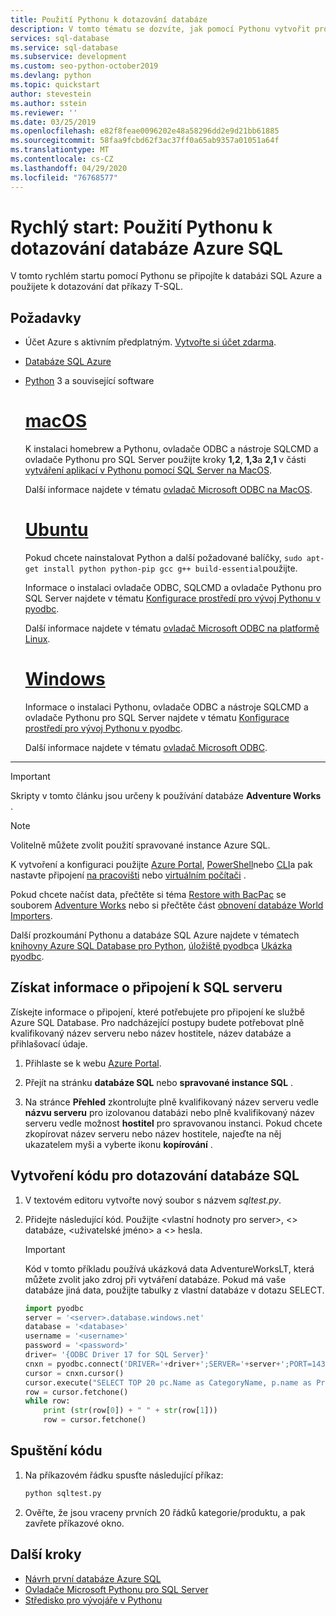 ```yaml
---
title: Použití Pythonu k dotazování databáze
description: V tomto tématu se dozvíte, jak pomocí Pythonu vytvořit program, který se připojí ke službě Azure SQL Database a provede dotaz pomocí příkazů jazyka Transact-SQL.
services: sql-database
ms.service: sql-database
ms.subservice: development
ms.custom: seo-python-october2019
ms.devlang: python
ms.topic: quickstart
author: stevestein
ms.author: sstein
ms.reviewer: ''
ms.date: 03/25/2019
ms.openlocfilehash: e82f8feae0096202e48a58296dd2e9d21bb61885
ms.sourcegitcommit: 58faa9fcbd62f3ac37ff0a65ab9357a01051a64f
ms.translationtype: MT
ms.contentlocale: cs-CZ
ms.lasthandoff: 04/29/2020
ms.locfileid: "76768577"
---
```

# <a name="quickstart-use-python-to-query-an-azure-sql-database"></a>Rychlý start: Použití Pythonu k dotazování databáze Azure SQL

V tomto rychlém startu pomocí Pythonu se připojíte k databázi SQL Azure a použijete k dotazování dat příkazy T-SQL.

## <a name="prerequisites"></a>Požadavky

- Účet Azure s aktivním předplatným. [Vytvořte si účet zdarma](https://azure.microsoft.com/free/?ref=microsoft.com&utm_source=microsoft.com&utm_medium=docs&utm_campaign=visualstudio).
- [Databáze SQL Azure](sql-database-single-database-get-started.md)
- [Python](https://python.org/downloads) 3 a související software

  # <a name="macos"></a>[macOS](#tab/macos)

  K instalaci homebrew a Pythonu, ovladače ODBC a nástroje SQLCMD a ovladače Pythonu pro SQL Server použijte kroky **1,2**, **1,3**a **2,1** v části [vytváření aplikací v Pythonu pomocí SQL Server na MacOS](https://www.microsoft.com/sql-server/developer-get-started/python/mac/).

  Další informace najdete v tématu [ovladač Microsoft ODBC na MacOS](/sql/connect/odbc/linux-mac/installing-the-microsoft-odbc-driver-for-sql-server).

  # <a name="ubuntu"></a>[Ubuntu](#tab/ubuntu)

  Pokud chcete nainstalovat Python a další požadované balíčky, `sudo apt-get install python python-pip gcc g++ build-essential`použijte.

  Informace o instalaci ovladače ODBC, SQLCMD a ovladače Pythonu pro SQL Server najdete v tématu [Konfigurace prostředí pro vývoj Pythonu v pyodbc](/sql/connect/python/pyodbc/step-1-configure-development-environment-for-pyodbc-python-development#linux).

  Další informace najdete v tématu [ovladač Microsoft ODBC na platformě Linux](/sql/connect/odbc/linux-mac/installing-the-microsoft-odbc-driver-for-sql-server).

  # <a name="windows"></a>[Windows](#tab/windows)

  Informace o instalaci Pythonu, ovladače ODBC a nástroje SQLCMD a ovladače Pythonu pro SQL Server najdete v tématu [Konfigurace prostředí pro vývoj Pythonu v pyodbc](/sql/connect/python/pyodbc/step-1-configure-development-environment-for-pyodbc-python-development#windows).

  Další informace najdete v tématu [ovladač Microsoft ODBC](/sql/connect/odbc/microsoft-odbc-driver-for-sql-server).

---

> [!IMPORTANT]
> Skripty v tomto článku jsou určeny k používání databáze **Adventure Works** .

> [!NOTE]
> Volitelně můžete zvolit použití spravované instance Azure SQL.
>
> K vytvoření a konfiguraci použijte [Azure Portal](sql-database-managed-instance-get-started.md), [PowerShell](scripts/sql-database-create-configure-managed-instance-powershell.md)nebo [CLI](https://medium.com/azure-sqldb-managed-instance/working-with-sql-managed-instance-using-azure-cli-611795fe0b44)a pak nastavte připojení [na pracovišti](sql-database-managed-instance-configure-p2s.md) nebo [virtuálním počítači](sql-database-managed-instance-configure-vm.md) .
>
> Pokud chcete načíst data, přečtěte si téma [Restore with BacPac](sql-database-import.md) se souborem [Adventure Works](https://github.com/Microsoft/sql-server-samples/tree/master/samples/databases/adventure-works) nebo si přečtěte část [obnovení databáze World Importers](sql-database-managed-instance-get-started-restore.md).

Další prozkoumání Pythonu a databáze SQL Azure najdete v tématech [knihovny Azure SQL Database pro Python](/python/api/overview/azure/sql), [úložiště pyodbc](https://github.com/mkleehammer/pyodbc/wiki/)a [Ukázka pyodbc](https://github.com/mkleehammer/pyodbc/wiki/Getting-started).

## <a name="get-sql-server-connection-information"></a>Získat informace o připojení k SQL serveru

Získejte informace o připojení, které potřebujete pro připojení ke službě Azure SQL Database. Pro nadcházející postupy budete potřebovat plně kvalifikovaný název serveru nebo název hostitele, název databáze a přihlašovací údaje.

1. Přihlaste se k webu [Azure Portal](https://portal.azure.com/).

2. Přejít na stránku **databáze SQL** nebo **spravované instance SQL** .

3. Na stránce **Přehled** zkontrolujte plně kvalifikovaný název serveru vedle **názvu serveru** pro izolovanou databázi nebo plně kvalifikovaný název serveru vedle možnost **hostitel** pro spravovanou instanci. Pokud chcete zkopírovat název serveru nebo název hostitele, najeďte na něj ukazatelem myši a vyberte ikonu **kopírování** .

## <a name="create-code-to-query-your-sql-database"></a>Vytvoření kódu pro dotazování databáze SQL 

1. V textovém editoru vytvořte nový soubor s názvem *sqltest.py*.  
   
1. Přidejte následující kód. Použijte \<vlastní hodnoty pro server>, \<> databáze, \<uživatelské jméno> a \<> hesla.
   
   >[!IMPORTANT]
   >Kód v tomto příkladu používá ukázková data AdventureWorksLT, která můžete zvolit jako zdroj při vytváření databáze. Pokud má vaše databáze jiná data, použijte tabulky z vlastní databáze v dotazu SELECT. 
   
   ```python
   import pyodbc
   server = '<server>.database.windows.net'
   database = '<database>'
   username = '<username>'
   password = '<password>'
   driver= '{ODBC Driver 17 for SQL Server}'
   cnxn = pyodbc.connect('DRIVER='+driver+';SERVER='+server+';PORT=1433;DATABASE='+database+';UID='+username+';PWD='+ password)
   cursor = cnxn.cursor()
   cursor.execute("SELECT TOP 20 pc.Name as CategoryName, p.name as ProductName FROM [SalesLT].[ProductCategory] pc JOIN [SalesLT].[Product] p ON pc.productcategoryid = p.productcategoryid")
   row = cursor.fetchone()
   while row:
       print (str(row[0]) + " " + str(row[1]))
       row = cursor.fetchone()
   ```
   

## <a name="run-the-code"></a>Spuštění kódu

1. Na příkazovém řádku spusťte následující příkaz:

   ```cmd
   python sqltest.py
   ```

1. Ověřte, že jsou vraceny prvních 20 řádků kategorie/produktu, a pak zavřete příkazové okno.

## <a name="next-steps"></a>Další kroky

- [Návrh první databáze Azure SQL](sql-database-design-first-database.md)
- [Ovladače Microsoft Pythonu pro SQL Server](https://docs.microsoft.com/sql/connect/python/python-driver-for-sql-server/)
- [Středisko pro vývojáře v Pythonu](https://azure.microsoft.com/develop/python/?v=17.23h)


